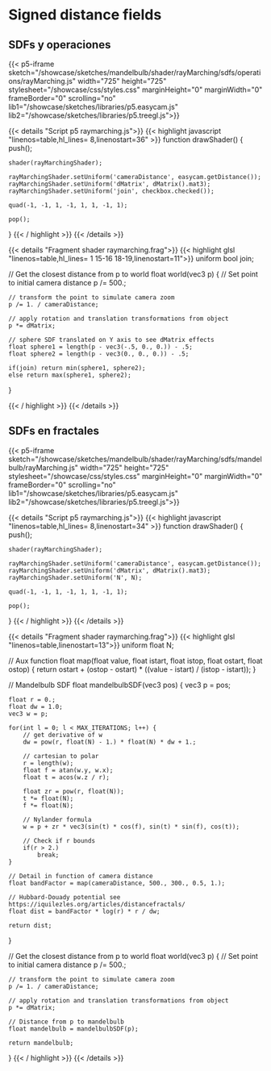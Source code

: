 
# Signed distance fields

<script>
    function disableScroll(canvas){
        canvas.onwheel = function(event){
            event.preventDefault();
        };

        canvas.onmousewheel = function(event){
            event.preventDefault();
        };
    }
</script>

## SDFs y operaciones

{{< p5-iframe sketch="/showcase/sketches/mandelbulb/shader/rayMarching/sdfs/operations/rayMarching.js" width="725" height="725" stylesheet="/showcase/css/styles.css" marginHeight="0" marginWidth="0" frameBorder="0" scrolling="no" lib1="/showcase/sketches/libraries/p5.easycam.js" lib2="/showcase/sketches/libraries/p5.treegl.js">}}

<!-- CODE SNIPPETS -->

<!-- -------MANDELBROT SCRIPT------- -->

{{< details "Script p5 raymarching.js">}}
{{< highlight javascript "linenos=table,hl_lines= 8,linenostart=36" >}}
function drawShader() {
    push();

    shader(rayMarchingShader);

    rayMarchingShader.setUniform('cameraDistance', easycam.getDistance());
    rayMarchingShader.setUniform('dMatrix', dMatrix().mat3);
    rayMarchingShader.setUniform('join', checkbox.checked());

    quad(-1, -1, 1, -1, 1, 1, -1, 1);

    pop();
}
{{< / highlight >}}
{{< /details >}}

<!-- -------FRAGMENT SHADER------- -->

{{< details "Fragment shader raymarching.frag">}}
{{< highlight glsl "linenos=table,hl_lines= 1 15-16 18-19,linenostart=11">}}
uniform bool join;

// Get the closest distance from p to world
float world(vec3 p) {
    // Set point to initial camera distance
    p /= 500.;

    // transform the point to simulate camera zoom
    p /= 1. / cameraDistance;

    // apply rotation and translation transformations from object
    p *= dMatrix;

    // sphere SDF translated on Y axis to see dMatrix effects
    float sphere1 = length(p - vec3(-.5, 0., 0.)) - .5;
    float sphere2 = length(p - vec3(0., 0., 0.)) - .5;

    if(join) return min(sphere1, sphere2);
    else return max(sphere1, sphere2);
}

{{< / highlight >}}
{{< /details >}}


## SDFs en fractales

{{< p5-iframe sketch="/showcase/sketches/mandelbulb/shader/rayMarching/sdfs/mandelbulb/rayMarching.js" width="725" height="725" stylesheet="/showcase/css/styles.css" marginHeight="0" marginWidth="0" frameBorder="0" scrolling="no" lib1="/showcase/sketches/libraries/p5.easycam.js" lib2="/showcase/sketches/libraries/p5.treegl.js">}}


<!-- CODE SNIPPETS -->

<!-- -------MANDELBROT SCRIPT------- -->

{{< details "Script p5 raymarching.js">}}
{{< highlight javascript "linenos=table,hl_lines= 8,linenostart=34" >}}
function drawShader() {
    push();

    shader(rayMarchingShader);

    rayMarchingShader.setUniform('cameraDistance', easycam.getDistance());
    rayMarchingShader.setUniform('dMatrix', dMatrix().mat3);
    rayMarchingShader.setUniform('N', N);

    quad(-1, -1, 1, -1, 1, 1, -1, 1);

    pop();
}
{{< / highlight >}}
{{< /details >}}

<!-- -------FRAGMENT SHADER------- -->

{{< details "Fragment shader raymarching.frag">}}
{{< highlight glsl "linenos=table,linenostart=13">}}
uniform float N;

// Aux function
float map(float value, float istart, float istop, float ostart, float ostop) {
    return ostart + (ostop - ostart) * ((value - istart) / (istop - istart));
}

// Mandelbulb SDF
float mandelbulbSDF(vec3 pos) {
    vec3 p = pos;

    float r = 0.;
    float dw = 1.0;
    vec3 w = p;

    for(int l = 0; l < MAX_ITERATIONS; l++) {
        // get derivative of w
        dw = pow(r, float(N) - 1.) * float(N) * dw + 1.;

        // cartesian to polar
        r = length(w);
        float f = atan(w.y, w.x);
        float t = acos(w.z / r);

        float zr = pow(r, float(N));
        t *= float(N);
        f *= float(N);

        // Nylander formula
        w = p + zr * vec3(sin(t) * cos(f), sin(t) * sin(f), cos(t));

        // Check if r bounds
        if(r > 2.)
            break;
    }

    // Detail in function of camera distance
    float bandFactor = map(cameraDistance, 500., 300., 0.5, 1.);

    // Hubbard-Douady potential see https://iquilezles.org/articles/distancefractals/
    float dist = bandFactor * log(r) * r / dw;

    return dist;
}


// Get the closest distance from p to world
float world(vec3 p) {
    // Set point to initial camera distance
    p /= 500.;

    // transform the point to simulate camera zoom
    p /= 1. / cameraDistance;

    // apply rotation and translation transformations from object
    p *= dMatrix;

    // Distance from p to mandelbulb
    float mandelbulb = mandelbulbSDF(p);

    return mandelbulb;
}
{{< / highlight >}}
{{< /details >}}


